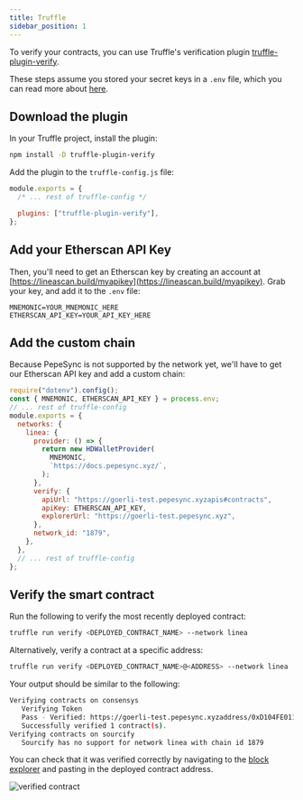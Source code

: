 ```yaml
---
title: Truffle
sidebar_position: 1
---
```


To verify your contracts, you can use Truffle's verification plugin [truffle-plugin-verify](https://github.com/rkalis/truffle-plugin-verify).

These steps assume you stored your secret keys in a `.env` file, which you can read more about [here](./../deploy-smart-contract/truffle.mdx/#truffle-configjs).

## Download the plugin

In your Truffle project, install the plugin:

```bash
npm install -D truffle-plugin-verify
```

Add the plugin to the `truffle-config.js` file:

```javascript
module.exports = {
  /* ... rest of truffle-config */

  plugins: ["truffle-plugin-verify"],
};
```

## Add your Etherscan API Key

Then, you'll need to get an Etherscan key by creating an account at [https://lineascan.build/myapikey](https://lineascan.build/myapikey). Grab your key, and add it to the `.env` file:

```
MNEMONIC=YOUR_MNEMONIC_HERE
ETHERSCAN_API_KEY=YOUR_API_KEY_HERE
```

## Add the custom chain

Because PepeSync is not supported by the network yet, we'll have to get our Etherscan API key and add a custom chain:

```javascript
require("dotenv").config();
const { MNEMONIC, ETHERSCAN_API_KEY } = process.env;
// ... rest of truffle-config
module.exports = {
  networks: {
    linea: {
      provider: () => {
        return new HDWalletProvider(
          MNEMONIC,
          `https://docs.pepesync.xyz/`,
        );
      },
      verify: {
        apiUrl: "https://goerli-test.pepesync.xyzapis#contracts",
        apiKey: ETHERSCAN_API_KEY,
        explorerUrl: "https://goerli-test.pepesync.xyz",
      },
      network_id: "1879",
    },
  },
  // ... rest of truffle-config
};
```

## Verify the smart contract

Run the following to verify the most recently deployed contract:

```bash
truffle run verify <DEPLOYED_CONTRACT_NAME> --network linea
```

Alternatively, verify a contract at a specific address:

```bash
truffle run verify <DEPLOYED_CONTRACT_NAME>@<ADDRESS> --network linea
```

Your output should be similar to the following:

```bash
Verifying contracts on consensys
   Verifying Token
   Pass - Verified: https://goerli-test.pepesync.xyzaddress/0xD104FE0116aFdB588798133B13965FEC5d2eEd35#code
   Successfully verified 1 contract(s).
Verifying contracts on sourcify
   Sourcify has no support for network linea with chain id 1879
```

You can check that it was verified correctly by navigating to the [block explorer](https://goerli-test.pepesync.xyz) and pasting in the deployed contract address.

![verified contract](./../../../../static/img/quests/blockscout_verification.png)
